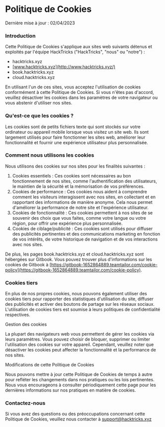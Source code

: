 # Politique de Cookies

Dernière mise à jour : 02/04/2023

### Introduction

Cette Politique de Cookies s'applique aux sites web suivants détenus et exploités par l'équipe HackTricks ("HackTricks", "nous" ou "notre") :

* hacktricks.xyz
* [www.hacktricks.xyz](http://www.hacktricks.xyz/)
* book.hacktricks.xyz
* cloud.hacktricks.xyz

En utilisant l'un de ces sites, vous acceptez l'utilisation de cookies conformément à cette Politique de Cookies. Si vous n'êtes pas d'accord, veuillez désactiver les cookies dans les paramètres de votre navigateur ou vous abstenir d'utiliser nos sites.

### Qu'est-ce que les cookies ?

Les cookies sont de petits fichiers texte qui sont stockés sur votre ordinateur ou appareil mobile lorsque vous visitez un site web. Ils sont largement utilisés pour faire fonctionner les sites web, améliorer leur fonctionnalité et fournir une expérience utilisateur plus personnalisée.

### Comment nous utilisons les cookies

Nous utilisons des cookies sur nos sites pour les finalités suivantes :

1. Cookies essentiels : Ces cookies sont nécessaires au bon fonctionnement de nos sites, comme l'authentification des utilisateurs, le maintien de la sécurité et la mémorisation de vos préférences.
2. Cookies de performance : Ces cookies nous aident à comprendre comment les visiteurs interagissent avec nos sites, en collectant et en rapportant des informations de manière anonyme. Cela nous permet d'améliorer la performance de notre site et l'expérience utilisateur.
3. Cookies de fonctionnalité : Ces cookies permettent à nos sites de se souvenir des choix que vous faites, comme votre langue ou votre région, pour offrir une expérience plus personnalisée.
4. Cookies de ciblage/publicité : Ces cookies sont utilisés pour diffuser des publicités pertinentes et des communications marketing en fonction de vos intérêts, de votre historique de navigation et de vos interactions avec nos sites.

De plus, les pages book.hacktricks.xyz et cloud.hacktricks.xyz sont hébergées sur Gitbook. Vous pouvez trouver plus d'informations sur les cookies de Gitbook à [https://gitbook-1652864889.teamtailor.com/cookie-policy](https://gitbook-1652864889.teamtailor.com/cookie-policy).

### Cookies tiers

En plus de nos propres cookies, nous pouvons également utiliser des cookies tiers pour rapporter des statistiques d'utilisation du site, diffuser des publicités et activer des boutons de partage sur les réseaux sociaux. L'utilisation de cookies tiers est soumise à leurs politiques de confidentialité respectives.

Gestion des cookies

La plupart des navigateurs web vous permettent de gérer les cookies via leurs paramètres. Vous pouvez choisir de bloquer, supprimer ou limiter l'utilisation des cookies sur votre appareil. Cependant, veuillez noter que désactiver les cookies peut affecter la fonctionnalité et la performance de nos sites.

Modifications de cette Politique de Cookies

Nous pouvons mettre à jour cette Politique de Cookies de temps à autre pour refléter les changements dans nos pratiques ou les lois pertinentes. Nous vous encourageons à consulter périodiquement cette page pour les dernières informations sur nos pratiques en matière de cookies.

### Contactez-nous

Si vous avez des questions ou des préoccupations concernant cette Politique de Cookies, veuillez nous contacter à [support@hacktricks.xyz](mailto:support@hacktricks.xyz)
